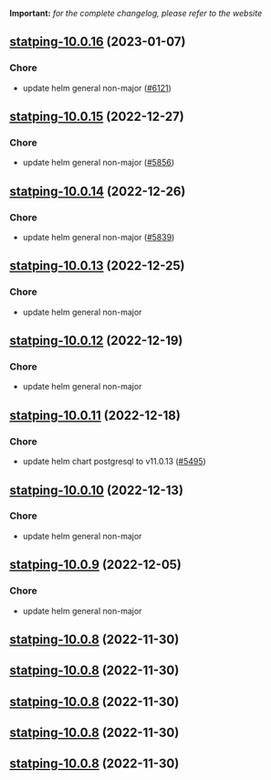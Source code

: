 **Important:**
*for the complete changelog, please refer to the website*




## [statping-10.0.16](https://github.com/truecharts/charts/compare/statping-10.0.15...statping-10.0.16) (2023-01-07)

### Chore

- update helm general non-major ([#6121](https://github.com/truecharts/charts/issues/6121))
  
  


## [statping-10.0.15](https://github.com/truecharts/charts/compare/statping-10.0.14...statping-10.0.15) (2022-12-27)

### Chore

- update helm general non-major ([#5856](https://github.com/truecharts/charts/issues/5856))
  
  


## [statping-10.0.14](https://github.com/truecharts/charts/compare/statping-ng-2.0.5...statping-10.0.14) (2022-12-26)

### Chore

- update helm general non-major ([#5839](https://github.com/truecharts/charts/issues/5839))
  
  


## [statping-10.0.13](https://github.com/truecharts/charts/compare/statping-10.0.12...statping-10.0.13) (2022-12-25)

### Chore

- update helm general non-major
  
  


## [statping-10.0.12](https://github.com/truecharts/charts/compare/statping-10.0.11...statping-10.0.12) (2022-12-19)

### Chore

- update helm general non-major
  
  


## [statping-10.0.11](https://github.com/truecharts/charts/compare/statping-10.0.10...statping-10.0.11) (2022-12-18)

### Chore

- update helm chart postgresql to v11.0.13 ([#5495](https://github.com/truecharts/charts/issues/5495))
  
  


## [statping-10.0.10](https://github.com/truecharts/charts/compare/statping-10.0.9...statping-10.0.10) (2022-12-13)

### Chore

- update helm general non-major
  
  


## [statping-10.0.9](https://github.com/truecharts/charts/compare/statping-ng-2.0.2...statping-10.0.9) (2022-12-05)

### Chore

- update helm general non-major
  
  


## [statping-10.0.8](https://github.com/truecharts/charts/compare/statping-10.0.6...statping-10.0.8) (2022-11-30)




## [statping-10.0.8](https://github.com/truecharts/charts/compare/statping-10.0.6...statping-10.0.8) (2022-11-30)




## [statping-10.0.8](https://github.com/truecharts/charts/compare/statping-10.0.6...statping-10.0.8) (2022-11-30)




## [statping-10.0.8](https://github.com/truecharts/charts/compare/statping-10.0.6...statping-10.0.8) (2022-11-30)




## [statping-10.0.8](https://github.com/truecharts/charts/compare/statping-10.0.6...statping-10.0.8) (2022-11-30)
